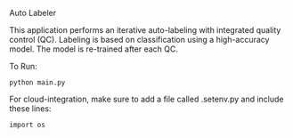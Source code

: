 Auto Labeler

This application performs an iterative auto-labeling with integrated quality control (QC). Labeling is based on classification using a high-accuracy model. The model is re-trained 
after each QC.


To Run:

```
python main.py
```

For cloud-integration, make sure to add a file called .setenv.py and include these lines:

```
import os
